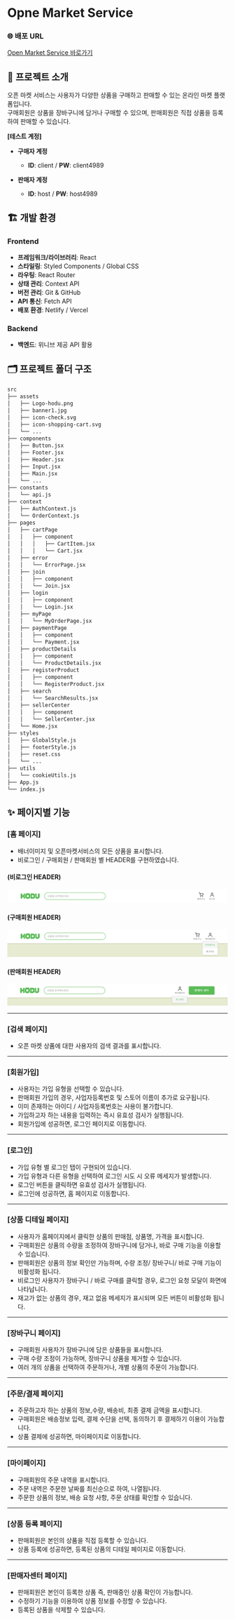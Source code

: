 # Opne Market Service

### 🌐 배포 URL

[Open Market Service 바로가기](https://yewonni.github.io/market-service/)

## 📌 프로젝트 소개

오픈 마켓 서비스는 사용자가 다양한 상품을 구매하고 판매할 수 있는 온라인 마켓 플랫폼입니다.  
구매회원은 상품을 장바구니에 담거나 구매할 수 있으며, 판매회원은 직접 상품을 등록하여 판매할 수 있습니다.

**[테스트 계정]**

- **구매자 계정**

  - **ID**: client / **PW**: client4989

- **판매자 계정**
  - **ID**: host / **PW**: host4989

## 🏗 개발 환경

### Frontend

- **프레임워크/라이브러리**: React
- **스타일링**: Styled Components / Global CSS
- **라우팅**: React Router
- **상태 관리**: Context API
- **버전 관리**: Git & GitHub
- **API 통신**: Fetch API
- **배포 환경**: Netlify / Vercel

### Backend

- **백엔드**: 위니브 제공 API 활용

## 🗂️ 프로젝트 폴더 구조

```
src
├── assets
│   ├── Logo-hodu.png
│   ├── banner1.jpg
│   ├── icon-check.svg
│   ├── icon-shopping-cart.svg
│   └── ...
├── components
│   ├── Button.jsx
│   ├── Footer.jsx
│   ├── Header.jsx
│   ├── Input.jsx
│   ├── Main.jsx
│   └── ...
├── constants
│   └── api.js
├── context
│   ├── AuthContext.js
│   └── OrderContext.js
├── pages
│   ├── cartPage
│   │   ├── component
│   │   │   ├── CartItem.jsx
│   │   │   └── Cart.jsx
│   ├── error
│   │   └── ErrorPage.jsx
│   ├── join
│   │   ├── component
│   │   └── Join.jsx
│   ├── login
│   │   ├── component
│   │   └── Login.jsx
│   ├── myPage
│   │   └── MyOrderPage.jsx
│   ├── paymentPage
│   │   ├── component
│   │   └── Payment.jsx
│   ├── productDetails
│   │   ├── component
│   │   └── ProductDetails.jsx
│   ├── registerProduct
│   │   ├── component
│   │   └── RegisterProduct.jsx
│   ├── search
│   │   └── SearchResults.jsx
│   ├── sellerCenter
│   │   ├── component
│   │   └── SellerCenter.jsx
│   └── Home.jsx
├── styles
│   ├── GlobalStyle.js
│   ├── footerStyle.js
│   ├── reset.css
│   └── ...
├── utils
│   └── cookieUtils.js
├── App.js
└── index.js
```

## ✨ 페이지별 기능

### [홈 페이지]

- 배너이미지 및 오픈마켓서비스의 모든 상품을 표시합니다.
- 비로그인 / 구매회원 / 판매회원 별 HEADER를 구현하였습니다.
#### (비로그인 HEADER)
![Header](./src/assets/Header.png)

#### (구매회원 HEADER)
![BuyerHeader](./src/assets/buyer-header.png)

#### (판매회원 HEADER)
![SellerHeader](./src/assets/seller-header.png)

-----

### [검색 페이지]

- 오픈 마켓 상품에 대한 사용자의 검색 결과를 표시합니다.

-----

### [회원가입]
- 사용자는 가입 유형을 선택할 수 있습니다.
- 판매회원 가입의 경우, 사업자등록번호 및 스토어 이름이 추가로 요구됩니다.
- 이미 존재하는 아이디 / 사업자등록번호는 사용이 불가합니다.
- 가입하고자 하는 내용을 입력하는 즉시 유효성 검사가 실행됩니다.
- 회원가입에 성공하면, 로그인 페이지로 이동합니다.

-----

### [로그인]
- 가입 유형 별 로그인 탭이 구현되어 있습니다.
- 가입 유형과 다른 유형을 선택하여 로그인 시도 시 오류 메세지가 발생합니다.
- 로그인 버튼을 클릭하면 유효성 검사가 실행됩니다.
- 로그인에 성공하면, 홈 페이지로 이동합니다.

-----

### [상품 디테일 페이지]
- 사용자가 홈페이지에서 클릭한 상품의 판매점, 상품명, 가격을 표시합니다.
- 구매회원은 상품의 수량을 조정하여 장바구니에 담거나, 바로 구매 기능을 이용할 수 있습니다.
- 판매회원은 상품의 정보 확인만 가능하며, 수량 조정/ 장바구니/ 바로 구매 기능이 비활성화 됩니다.
- 비로그인 사용자가 장바구니 / 바로 구매를 클릭할 경우, 로그인 요청 모달이 화면에 나타납니다.
- 재고가 없는 상품의 경우, 재고 없음 메세지가 표시되며 모든 버튼이 비활성화 됩니다.

-----

### [장바구니 페이지]
- 구매회원 사용자가 장바구니에 담은 상품들을 표시합니다.
- 구매 수량 조정이 가능하며, 장바구니 상품을 제거할 수 있습니다.
- 여러 개의 상품을 선택하여 주문하거나, 개별 상품의 주문이 가능합니다.

-----

### [주문/결제 페이지]
- 주문하고자 하는 상품의 정보,수량, 배송비, 최종 결제 금액을 표시합니다.
- 구매회원은 배송정보 입력, 결제 수단을 선택, 동의하기 후 결제하기 이용이 가능합니다.
- 상품 결제에 성공하면, 마이페이지로 이동합니다.

-----

### [마이페이지]
- 구매회원의 주문 내역을 표시합니다.
- 주문 내역은 주문한 날짜를 최신순으로 하여, 나열됩니다.
- 주문한 상품의 정보, 배송 요청 사항, 주문 상태를 확인할 수 있습니다.

-----

### [상품 등록 페이지]
- 판매회원은 본인의 상품을 직접 등록할 수 있습니다.
- 상품 등록에 성공하면, 등록된 상품의 디테일 페이지로 이동합니다.

-----

### [판매자센터 페이지]
- 판매회원은 본인이 등록한 상품 즉, 판매중인 상품 확인이 가능합니다.
- 수정하기 기능을 이용하여 상품 정보를 수정할 수 있습니다.
- 등록된 상품을 삭제할 수 있습니다.
  
